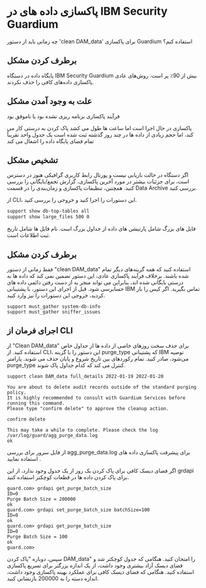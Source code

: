 # پاکسازی داده های در IBM Security Guardium

چه زمانی باید از دستور 'clean DAM_data' برای پاکسازی Guardium استفاده کنم؟

## برطرف کردن مشکل


پایگاه داده در دستگاه IBM Security Guardium بیش از 90٪ پر است. روش‌های عادی پاکسازی داده‌های کافی را حذف نکردند.

## علت به وجود آمدن مشکل 

فرآیند پاکسازی برنامه ریزی نشده بود یا ناموفق بود

پاکسازی در حال اجرا است اما ساعت ها طول می کشد
پاک کردن  به درستی کار می کند، اما حجم زیادی از داده ها در چند روز گذشته ثبت شده است
یک جدول واحد تقریباً تمام فضای پایگاه داده را اشغال می کند

## تشخیص مشکل
اگر دستگاه در حالت بازیابی نیست و پورتال رابط کاربری گرافیکی هنوز در دسترس است، برای جزئیات بیشتر در مورد آخرین پاکسازی، گزارش تجمع/بایگانی را بررسی کنید. همچنین، تنظیمات پاکسازی و زمان‌بندی را در قسمت Data Archive بررسی کنید.

از CLI، این دستورات را اجرا کنید و خروجی را بررسی کنید.
```bash
support show db-top-tables all
support show large_files 500 0
```
فایل های بزرگ شامل پارتیشن های داده از جداول بزرگ است. نام فایل ها شامل تاریخ ثبت اطلاعات است.

## برطرف کردن مشکل 

فقط زمانی از دستور "clean DAM_data" استفاده کنید که همه گزینه‌های دیگر تمام شده باشند. برخلاف فرآیند پاکسازی عادی، این دستور تضمین نمی کند که داده ها به درستی بایگانی شده اند، بنابراین می تواند منجر به از دست رفتن دائمی داده های حسابرسی شود. قبل از اجرای این دستور، با پشتیبانی IBM تماس بگیرید. اگر کیس را باز کردید، خروجی این دستورات را نیز وارد کنید.
 
```
support must_gather system-db-info
support must_gather sniffer_issues
```
 


## اجرای فرمان از CLI
از "Clean DAM_data" برای حذف سخت روزهای خاصی از داده ها از جداول خاص استفاده کنید. از CLI، این دستور را با گزینه purge_type که پشتیبانی IBM توصیه می‌شود، صادر کنید. تمام رکوردهای بین تاریخ شروع و پایان حذف می شوند. پارامتر purge_type کنترل می کند که کدام جداول پاک شوند.
```
support clean DAM_data full_details 2022-01-19 2022-01-20

You are about to delete audit records outside of the standard purging policy.
It is highly recommended to consult with Guardium Services before running this command.
Please type "confirm delete" to approve the cleanup action. 

confirm delete

This may take a while to complete. Please check the log /var/log/guard/agg_purge_data.log
ok
```
از فایل سرور برای بررسی agg_purge_data.log برای پیشرفت پاکسازی داده های استفاده نمایید .

اگر فضای دیسک کافی برای پاک کردن یک روز از یک جدول وجود ندارد، از این grdapi برای پاک کردن داده ها در قطعات کوچکتر استفاده کنید.

```
guard.com> grdapi get_purge_batch_size
ID=0
Purge Batch Size = 200000
ok
guard.com> grdapi set_purge_batch_size batchSize=100
ID=0
ok
guard.com> grdapi get_purge_batch_size
ID=0
Purge Batch Size = 100
ok
guard.com> 
```

سپس، دوباره "پاک کردن DAM_data" را امتحان کنید. هنگامی که جدول کوچکتر شد و فضای دیسک آزاد بیشتری وجود داشت، از یک اندازه بزرگتر برای تسریع پاکسازی استفاده کنید. هنگامی که فضای دیسک کافی برای عملکرد بهینه پاکسازی وجود داشت، اندازه دسته را به 200000 بازنشانی کنید.

